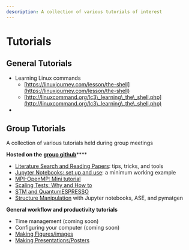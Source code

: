 ```yaml
---
description: A collection of various tutorials of interest
---
```


# Tutorials

## General T**utorials**

* Learning Linux commands
  * &#x20;[https://linuxjourney.com/lesson/the-shell](https://linuxjourney.com/lesson/the-shell)
  * [http://linuxcommand.org/lc3\_learning\_the\_shell.php](http://linuxcommand.org/lc3\_learning\_the\_shell.php)
*

## **Group Tutorials**

A collection of various tutorials held during group meetings

**Hosted on the** [**group github**](https://github.com/wangmatgroup)****

* [Literature Search and Reading Papers](https://github.com/wangmatgroup/tutorials/tree/main/LitSearch): tips, tricks, and tools
* [Jupyter Notebooks: set up and use](https://github.com/wangmatgroup/tutorials/blob/main/Structure-manipulation/Tutorial-Jupyter%20Notebook%20and%20Python%20set%20up.ipynb): a minimum working example
* [MPI-OpenMP: Mini tutorial](https://github.com/wangmatgroup/tutorials/tree/main/MPI-OpenMP)
* [Scaling Tests: Why and How to](https://github.com/wangmatgroup/tutorials/tree/main/Supercomputer-scaling)
* [STM and QuantumESPRESSO](https://github.com/wangmatgroup/tutorials/tree/main/QE-STM-postprocessing)
* [Structure Manipulation](https://github.com/wangmatgroup/tutorials/tree/main/Structure-manipulation) with Jupyter notebooks, ASE, and pymatgen

**General workflow and productivity tutorials**

* Time management (coming soon)
* Configuring your computer (coming soon)
* [Making Figures/images](https://github.com/wangmatgroup/tutorials/tree/main/Figure-making)
* [Making Presentations/Posters](https://github.com/wangmatgroup/tutorials/tree/main/PresentationPoster)
